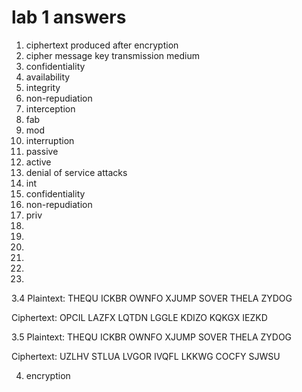 # lab 1 answers

1. ciphertext produced after encryption
2. cipher message key transmission medium
3. confidentiality
4. availability
5. integrity
6. non-repudiation
7. interception
8. fab
9. mod
10. interruption
11. passive
12. active
13. denial of service attacks
14. int
15. confidentiality
16. non-repudiation
17. priv
18. 
19. 
20. 
21. 
22. 
23. 





3.4
Plaintext:
THEQU ICKBR OWNFO XJUMP SOVER THELA ZYDOG

Ciphertext:
OPCIL LAZFX LQTDN LGGLE KDIZO KQKGX IEZKD

3.5
Plaintext:
THEQU ICKBR OWNFO XJUMP SOVER THELA ZYDOG

Ciphertext:
UZLHV STLUA LVGOR IVQFL LKKWG COCFY SJWSU

4. encryption
